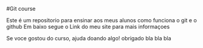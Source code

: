  #Git course

Este é um repositorio para ensinar aos meus alunos como funciona o git e o github
Em baixo segue o Link do meu site para mais informaçoes

Se voce gostou do curso, ajuda doando algo! obrigado
bla bla bla 
